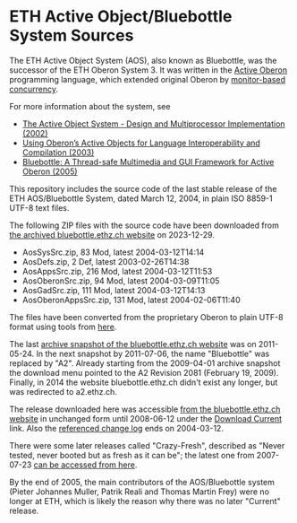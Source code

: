# ETH Active Object/Bluebottle System Sources

The ETH Active Object System (AOS), also known as Bluebottle, was the successor of the ETH Oberon System 3. It was written in the [Active Oberon](https://web.archive.org/web/20040727081821/http://bluebottle.ethz.ch/languagereport/ActiveReport.pdf) programming language, which extended original Oberon by [monitor-based concurrency](https://en.wikipedia.org/wiki/Monitor_(synchronization)).

For more information about the system, see

- [The Active Object System - Design and Multiprocessor Implementation (2002)](https://www.research-collection.ethz.ch/bitstream/handle/20.500.11850/147091/eth-26082-02.pdf)
- [Using Oberon’s Active Objects for Language Interoperability and Compilation (2003)](https://www.research-collection.ethz.ch/bitstream/handle/20.500.11850/72831/eth-26497-01.pdf)
- [Bluebottle: A Thread-safe Multimedia and GUI Framework for Active Oberon (2005)](https://www.research-collection.ethz.ch/bitstream/handle/20.500.11850/72739/eth-27966-02.pdf)

This repository includes the source code of the last stable release of the ETH AOS/Bluebottle System, dated March 12, 2004, in plain ISO 8859-1 UTF-8 text files.

The following ZIP files with the source code have been downloaded from [the archived bluebottle.ethz.ch website](https://web.archive.org/web/20040802232503/http://bluebottle.ethz.ch/dllatest.html) on 2023-12-29.

- AosSysSrc.zip, 83 Mod, latest 2004-03-12T14:14
- AosDefs.zip, 2 Def, latest 2003-02-26T14:38
- AosAppsSrc.zip, 216 Mod, latest 2004-03-12T11:53
- AosOberonSrc.zip, 94 Mod, latest 2004-03-09T11:05
- AosGadSrc.zip, 111 Mod, latest 2004-03-12T14:13
- AosOberonAppsSrc.zip, 131 Mod, latest 2004-02-06T11:40

The files have been converted from the proprietary Oberon to plain UTF-8 format using tools from [here](https://github.com/rochus-keller/Oberon).

The last [archive snapshot of the bluebottle.ethz.ch website](https://web.archive.org/web/20110524062849/http://bluebottle.ethz.ch/index.html) was on 2011-05-24. In the next snapshot by 2011-07-06, the name "Bluebottle" was replaced by "A2". Already starting from the 2009-04-01 archive snapshot the download menu pointed to the A2 Revision 2081 (February 19, 2009). Finally, in 2014 the website bluebottle.ethz.ch didn't exist any longer, but was redirected to a2.ethz.ch.

The release downloaded here was accessible [from the bluebottle.ethz.ch website](https://web.archive.org/web/20080612004107/http://bluebottle.ethz.ch:80/index.html) in unchanged form until 2008-06-12 under the [Download Current](https://web.archive.org/web/20071011122329/http://bluebottle.ethz.ch/dllatest.html) link. Also the [referenced change log](https://web.archive.org/web/20071011122329/http://bluebottle.ethz.ch/downloads/current/WebAos.html) ends on 2004-03-12.

There were some later releases called "Crazy-Fresh", described as "Never tested, never booted but as fresh as it can be"; the latest one from 2007-07-23 [can be accessed from here](https://web.archive.org/web/20071011134937/http://bluebottle.ethz.ch:80/dlcrazy.html). 

By the end of 2005, the main contributors of the AOS/Bluebottle system (Pieter Johannes Muller, Patrik Reali and Thomas Martin Frey) were no longer at ETH, which is likely the reason why there was no later "Current" release.





